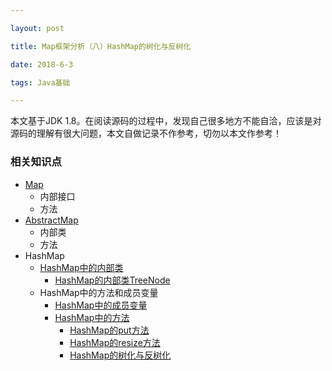 ```yaml
---

layout: post

title: Map框架分析（八）HashMap的树化与反树化

date: 2018-6-3

tags: Java基础

---
```


本文基于JDK 1.8。在阅读源码的过程中，发现自己很多地方不能自洽，应该是对源码的理解有很大问题，本文自做记录不作参考，切勿以本文作参考！

### 相关知识点
- [Map](https://www.heshengbang.tech/2018/06/Map框架分析-二-Map接口分析/)
	- 内部接口
	- 方法
- [AbstractMap](https://www.heshengbang.tech/2018/06/Map框架分析-三-AbstractMap抽象类分析/)
	- 内部类
	- 方法
- HashMap
	- [HashMap中的内部类](https://www.heshengbang.tech/2018/06/Map框架分析-四-HashMap的内部类/)
		- [HashMap的内部类TreeNode](https://www.heshengbang.tech/2018/06/Map框架分析-九-HashMap的内部类TreeNode/)
	- HashMap中的方法和成员变量
		- [HashMap中的成员变量](https://www.heshengbang.tech/2018/06/Map框架分析-十-HashMap中的成员变量/)
		- [HashMap中的方法](https://www.heshengbang.tech/2018/06/Map框架分析-五-HashMap的方法/)
            - [HashMap的put方法](https://www.heshengbang.tech/2018/06/Map框架分析-六-HashMap的put方法/)
            - [HashMap的resize方法](https://www.heshengbang.tech/2018/06/Map框架分析-七-HashMap的resize方法/)
            - [HashMap的树化与反树化](https://www.heshengbang.tech/2018/06/Map框架分析-八-HashMap的树化与反树化/)